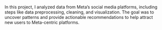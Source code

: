 In this project, I analyzed data from Meta’s social media platforms, including steps like data preprocessing, cleaning, and visualization. The goal was to uncover patterns and provide actionable recommendations to help attract new users to Meta-centric platforms.
